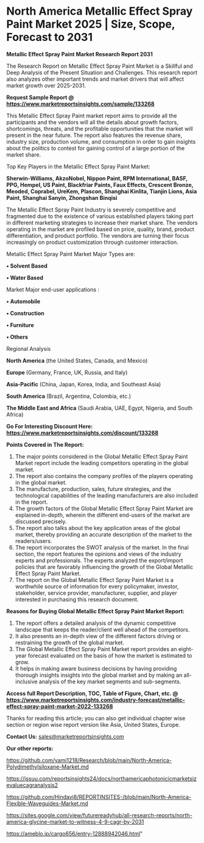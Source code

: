 # North America Metallic Effect Spray Paint Market 2025 | Size, Scope, Forecast to 2031

<strong>Metallic Effect Spray Paint Market Research Report 2031</strong>

The Research Report on Metallic Effect Spray Paint Market is a Skillful and Deep Analysis of the Present Situation and Challenges. This research report also analyzes other important trends and market drivers that will affect market growth over 2025-2031.

<strong>Request Sample Report @ <a href=https://www.marketreportsinsights.com/sample/133268>https://www.marketreportsinsights.com/sample/133268</a></strong>

This Metallic Effect Spray Paint market report aims to provide all the participants and the vendors will all the details about growth factors, shortcomings, threats, and the profitable opportunities that the market will present in the near future. The report also features the revenue share, industry size, production volume, and consumption in order to gain insights about the politics to contest for gaining control of a large portion of the market share.

Top Key Players in the Metallic Effect Spray Paint Market:

<strong>Sherwin-Williams, AkzoNobel, Nippon Paint, RPM International, BASF, PPG, Hempel, US Paint, Blackfriar Paints, Faux Effects, Crescent Bronze, Meoded, Coprabel, UreKem, Plascon, Shanghai Kinlita, Tianjin Lions, Asia Paint, Shanghai Sanyin, Zhongshan Binqisi</strong>

The Metallic Effect Spray Paint Industry is severely competitive and fragmented due to the existence of various established players taking part in different marketing strategies to increase their market share. The vendors operating in the market are profiled based on price, quality, brand, product differentiation, and product portfolio. The vendors are turning their focus increasingly on product customization through customer interaction.

Metallic Effect Spray Paint Market Major Types are:

<strong>• Solvent Based

• Water Based</strong>

Market Major end-user applications :

<strong>• Automobile

• Construction

• Furniture

• Others</strong>

Regional Analysis

</u><strong><b>North America</b></strong> (the United States, Canada, and Mexico)

<strong><b>Europe </b></strong>(Germany, France, UK, Russia, and Italy)

<strong><b>Asia-Pacific</b></strong> (China, Japan, Korea, India, and Southeast Asia)

<strong><b>South America</b></strong> (Brazil, Argentina, Colombia, etc.)

<strong><b>The Middle East and Africa</b></strong> (Saudi Arabia, UAE, Egypt, Nigeria, and South Africa)

<strong>Go For Interesting Discount Here: <a href=https://www.marketreportsinsights.com/discount/133268>https://www.marketreportsinsights.com/discount/133268</a></strong>

<strong>Points Covered in The Report:</strong>
<ol>
  <li>The major points considered in the Global Metallic Effect Spray Paint Market report include the leading competitors operating in the global market.</li>
  <li>The report also contains the company profiles of the players operating in the global market.</li>
  <li>The manufacture, production, sales, future strategies, and the technological capabilities of the leading manufacturers are also included in the report.</li>
  <li>The growth factors of the Global Metallic Effect Spray Paint Market are explained in-depth, wherein the different end-users of the market are discussed precisely.</li>
  <li>The report also talks about the key application areas of the global market, thereby providing an accurate description of the market to the readers/users.</li>
  <li>The report incorporates the SWOT analysis of the market. In the final section, the report features the opinions and views of the industry experts and professionals. The experts analyzed the export/import policies that are favorably influencing the growth of the Global Metallic Effect Spray Paint Market.</li>
  <li>The report on the Global Metallic Effect Spray Paint Market is a worthwhile source of information for every policymaker, investor, stakeholder, service provider, manufacturer, supplier, and player interested in purchasing this research document.</li>
</ol>
<strong>Reasons for Buying Global Metallic Effect Spray Paint Market Report:</strong>

<ol>
  <li>The report offers a detailed analysis of the dynamic competitive landscape that keeps the reader/client well ahead of the competitors.</li>
  <li>It also presents an in-depth view of the different factors driving or restraining the growth of the global market.</li>
  <li>The Global Metallic Effect Spray Paint Market report provides an eight-year forecast evaluated on the basis of how the market is estimated to grow.</li>
  <li>It helps in making aware business decisions by having providing thorough insights insights into the global market and by making an all-inclusive analysis of the key market segments and sub-segments.</li>
</ol>
<strong>Access full Report Description, TOC, Table of Figure, Chart, etc. @ <a href=https://www.marketreportsinsights.com/industry-forecast/metallic-effect-spray-paint-market-2022-133268>https://www.marketreportsinsights.com/industry-forecast/metallic-effect-spray-paint-market-2022-133268</a></strong>


Thanks for reading this article; you can also get individual chapter wise section or region wise report version like Asia, United States, Europe.

<strong>Contact Us:</strong>
sales@marketreportsinsights.com

<strong>Our other reports:</strong>

<a href=https://github.com/yami1218/Research/blob/main/North-America-Polydimethylsiloxane-Market.md>https://github.com/yami1218/Research/blob/main/North-America-Polydimethylsiloxane-Market.md</a>

<a href=https://issuu.com/reportsinsights24/docs/northamericaphotonicicmarketsizevaluecagranalysis2>https://issuu.com/reportsinsights24/docs/northamericaphotonicicmarketsizevaluecagranalysis2</a>

<a href=https://github.com/Hindavi8/REPORTINSITES-/blob/main/North-America-Flexible-Waveguides-Market.md>https://github.com/Hindavi8/REPORTINSITES-/blob/main/North-America-Flexible-Waveguides-Market.md</a>

<a href=https://sites.google.com/view/futurereadyhub/all-research-reports/north-america-glycine-market-to-witness-4-9-cagr-by-2031>https://sites.google.com/view/futurereadyhub/all-research-reports/north-america-glycine-market-to-witness-4-9-cagr-by-2031</a>

<a href=https://ameblo.jp/cargo656/entry-12888942046.html>https://ameblo.jp/cargo656/entry-12888942046.html</a>"
